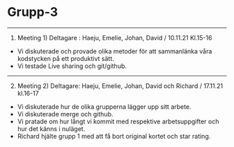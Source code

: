 # Grupp-3

***
1. Meeting 1) Deltagare : Haeju, Emelie, Johan, David / 10.11.21 Kl.15-16 
* Vi diskuterade och provade olika metoder för att sammanlänka våra kodstycken på ett produktivt sätt.
* Vi testade Live sharing och git/github.
***
2. Meeting 2) Deltagare: Haeju, Emelie, Johan, David och Richard / 17.11.21 kl.16-17
* Vi diskuterade hur de olika grupperna lägger upp sitt arbete.
* Vi diskuterade merge och github.
* Vi pratade om hur långt vi kommit med respektive arbetsuppgifter och hur det känns i nuläget.
* Richard hjälte grupp 1 med att få bort original kortet och star rating.
